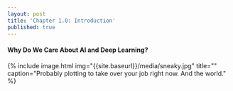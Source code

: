```yaml
---
layout: post
title: 'Chapter 1.0: Introduction'
published: true
---
```


#### Why Do We Care About AI and Deep Learning?

{% include image.html img="{{site.baseurl}}/media/sneaky.jpg" title="" caption="Probably plotting to take over your job right now. And the world." %}



